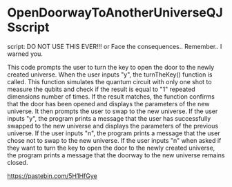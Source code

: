 # OpenDoorwayToAnotherUniverseQJSscript

script: DO NOT USE THIS EVER!!! or Face the consequences..  Remember.. I warned you.

This code prompts the user to turn the key to open the door to the newly created universe. When the user inputs "y", the turnTheKey() function is called. This function simulates the quantum circuit with only one shot to measure the qubits and check if the result is equal to "1" repeated dimensions number of times. If the result matches, the function confirms that the door has been opened and displays the parameters of the new universe. It then prompts the user to swap to the new universe. If the user inputs "y", the program prints a message that the user has successfully swapped to the new universe and displays the parameters of the previous universe. If the user inputs "n", the program prints a message that the user chose not to swap to the new universe. If the user inputs "n" when asked if they want to turn the key to open the door to the newly created universe, the program prints a message that the doorway to the new universe remains closed.




















https://pastebin.com/5H1HfGye
